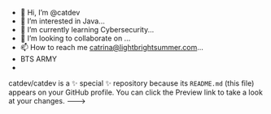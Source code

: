 - 👋 Hi, I’m @catdev
- 👀 I’m interested in Java...
- 🌱 I’m currently learning Cybersecurity...
- 💞️ I’m looking to collaborate on ...
- 📫 How to reach me catrina@lightbrightsummer.com...
- BTS ARMY 
-
catdev/catdev is a ✨ special ✨ repository because its `README.md` (this file) appears on your GitHub profile.
You can click the Preview link to take a look at your changes.
--->
